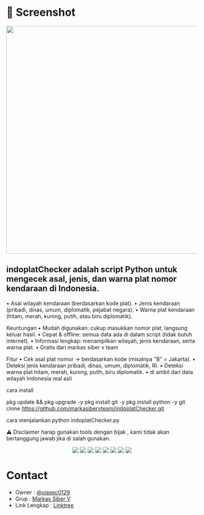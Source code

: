 # 📸 Screenshot
<p align="center">
  <img src="https://postimg.cc/n9FDk8xr/alt="CyberIP Screenshot" width="600"/>
</p>


## indoplatChecker adalah script Python untuk mengecek asal, jenis, dan warna plat nomor kendaraan di Indonesia.

• Asal wilayah kendaraan (berdasarkan kode plat).
• Jenis kendaraan (pribadi, dinas, umum, diplomatik, pejabat negara).
• Warna plat kendaraan (hitam, merah, kuning, putih, atau biru diplomatik).

Keuntungan
• Mudah digunakan: cukup masukkan nomor plat, langsung keluar hasil.
• Cepat & offline: semua data ada di dalam script (tidak butuh internet).
• Informasi lengkap: menampilkan wilayah, jenis kendaraan, serta warna plat.
• Gratis dari markas siber v team

Fitur
• Cek asal plat nomor → berdasarkan kode (misalnya "B" = Jakarta).
• Deteksi jenis kendaraan pribadi, dinas, umum, diplomatik, RI.
• Deteksi warna plat  hitam, merah, kuning, putih, biru diplomatik.
• di ambil dari data wilayah Indonesia real asli

cara install

pkg update && pkg upgrade -y
pkg install git -y
pkg install python -y
git clone https://github.com/markasibervteam/indoplatChecker.git

cara menjalankan 
python indoplatChecker.py

⚠️ Disclaimer
harap gunakan tools dengan bijak , kami tidak akan bertanggung jawab jika di salah gunakan. 

<p align="center">
  <img src="https://img.shields.io/badge/Brave-FF1B2D?style=for-the-badge&logo=Brave&logoColor=white" />
  <img src="https://img.shields.io/badge/Tor_Browser-7D4698?style=for-the-badge&logo=Tor-Browser&logoColor=white" />
  <img src="https://img.shields.io/badge/tmux-1BB91F?style=for-the-badge&logo=tmux&logoColor=white" />
  <img src="https://img.shields.io/badge/GIT-E44C30?style=for-the-badge&logo=git&logoColor=white" />
  <img src="https://img.shields.io/badge/GitHub-100000?style=for-the-badge&logo=github&logoColor=white" />
  <img src="https://img.shields.io/badge/Wireshark-1679A7?style=for-the-badge&logo=Wireshark&logoColor=white" />
  <img src="https://img.shields.io/badge/burpsuite-FF6633?style=for-the-badge&logo=burpsuite&logoColor=white" />
  <img src="https://img.shields.io/badge/metasploit-2596CD?style=for-the-badge&logo=metasploit&logoColor=white" />
</p>

# Contact
- Owner : [@viasec0129](https://t.me/viasec0129)  
- Grup : [Markas Siber V](https://t.me/markassiberv)  
- Link Lengkap : [Linktree](https://linktr.ee/linklengkapkami)
